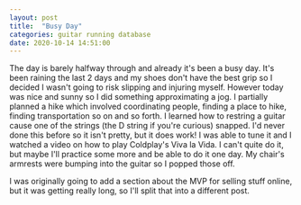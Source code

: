 ```yaml
---
layout: post
title:  "Busy Day"
categories: guitar running database
date: 2020-10-14 14:51:00
---
```


The day is barely halfway through and already it's been a busy day. It's been raining the last 2 days and my shoes don't have the best grip so I decided I wasn't going to risk slipping and injuring myself. However today was nice and sunny so I did something approximating a jog. I partially planned a hike which involved coordinating people, finding a place to hike, finding transportation so on and so forth. I learned how to restring a guitar cause one of the strings (the D string if you're curious) snapped. I'd never done this before so it isn't pretty, but it does work! I was able to tune it and I watched a video on how to play Coldplay's Viva la Vida. I can't quite do it, but maybe I'll practice some more and be able to do it one day. My chair's armrests were bumping into the guitar so I popped those off. 

I was originally going to add a section about the MVP for selling stuff online, but it was getting really long, so I'll split that into a different post.
